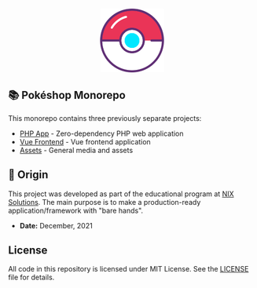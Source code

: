 <p align="center">
    <img src="./assets/pokeball.png" height="130px"></a>
</p>

## :books: Pokéshop Monorepo

This monorepo contains three previously separate projects:

- [PHP App](./php-app) - Zero-dependency PHP web application
- [Vue Frontend](./vue-frontend) - Vue frontend application
- [Assets](./assets) - General media and assets

## :deciduous_tree: Origin

This project was developed as part of the educational program at [NIX Solutions](https://www.nixsolutions.com/). The main purpose is to make a production-ready application/framework with "bare hands".

- **Date:** December, 2021

## License

All code in this repository is licensed under MIT License. See the [LICENSE](./LICENSE) file for details.
